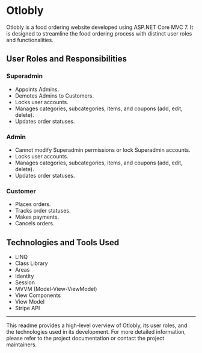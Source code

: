 # Otlobly

Otlobly is a food ordering website developed using ASP.NET Core MVC 7. It is designed to streamline the food ordering process with distinct user roles and functionalities.

## User Roles and Responsibilities

### Superadmin
- Appoints Admins.
- Demotes Admins to Customers.
- Locks user accounts.
- Manages categories, subcategories, items, and coupons (add, edit, delete).
- Updates order statuses.

### Admin
- Cannot modify Superadmin permissions or lock Superadmin accounts.
- Locks user accounts.
- Manages categories, subcategories, items, and coupons (add, edit, delete).
- Updates order statuses.

### Customer
- Places orders.
- Tracks order statuses.
- Makes payments.
- Cancels orders.

## Technologies and Tools Used
- LINQ
- Class Library
- Areas
- Identity
- Session
- MVVM (Model-View-ViewModel)
- View Components
- View Model
- Stripe API

---

This readme provides a high-level overview of Otlobly, its user roles, and the technologies used in its development. For more detailed information, please refer to the project documentation or contact the project maintainers.